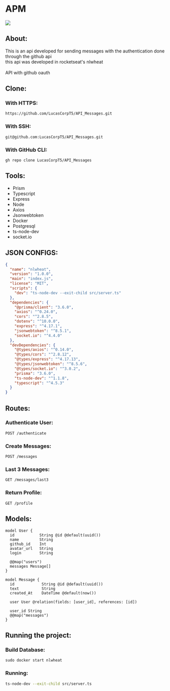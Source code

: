 # APM
<img src=https://cdn.worldvectorlogo.com/logos/prisma-2.svg>

## About:
This is an api developed for sending messages with the authentication done through the github api<br>
this api was developed in rocketseat's nlwheat
<br>
<br>
API with github oauth

## Clone:

### With HTTPS:
```git
https://github.com/LucasCorpT5/API_Messages.git
```
### With SSH:
```git
git@github.com:LucasCorpT5/API_Messages.git
```

### With GitHub CLI:
```git
gh repo clone LucasCorpT5/API_Messages
```

## Tools:
* Prism 
* Typescript 
* Express 
* Node 
* Axios 
* Jsonwebtoken
* Docker
* Postgresql
* ts-node-dev
* socket.io


## JSON CONFIGS:
```json
{
  "name": "nlwheat",
  "version": "1.0.0",
  "main": "index.js",
  "license": "MIT",
  "scripts": {
    "dev": "ts-node-dev --exit-child src/server.ts"
  },
  "dependencies": {
    "@prisma/client": "3.6.0",
    "axios": "^0.24.0",
    "cors": "^2.8.5",
    "dotenv": "^10.0.0",
    "express": "^4.17.1",
    "jsonwebtoken": "^8.5.1",
    "socket.io": "^4.4.0"
  },
  "devDependencies": {
    "@types/axios": "^0.14.0",
    "@types/cors": "^2.8.12",
    "@types/express": "^4.17.13",
    "@types/jsonwebtoken": "^8.5.6",
    "@types/socket.io": "^3.0.2",
    "prisma": "3.6.0",
    "ts-node-dev": "^1.1.8",
    "typescript": "^4.5.3"
  }
}
```

## Routes:
### Authenticate User:
```http
POST /authenticate
```
### Create Messages:
```http
POST /messages
```
### Last 3 Messages:
```http
GET /messages/last3
```
### Return Profile:
```http
GET /profile
```
## Models:
```prisma
model User {
  id           String @id @default(uuid())
  name         String
  github_id    Int
  avatar_url   String
  login        String

  @@map("users")
  messages Message[]
}

model Message {
  id            String @id @default(uuid())
  text          String
  created_At    DateTime @default(now())

  user User @relation(fields: [user_id], references: [id])

  user_id String
  @@map("messages")
}
```

## Running the project:
### Build Database:
```git
sudo docker start nlwheat
```
### Running:
```bash
ts-node-dev --exit-child src/server.ts
```
